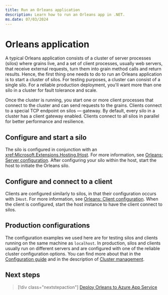 ```yaml
---
title: Run an Orleans application
description: Learn how to run an Orleans app in .NET.
ms.date: 07/03/2024
---
```


# Orleans application

A typical Orleans application consists of a cluster of server processes (silos) where grains live, and a set of client processes, usually web servers, that receive external requests, turn them into grain method calls and return results. Hence, the first thing one needs to do to run an Orleans application is to start a cluster of silos. For testing purposes, a cluster can consist of a single silo. For a reliable production deployment, you'll want more than one silo in a cluster for fault tolerance and scale.

Once the cluster is running, you start one or more client processes that connect to the cluster and can send requests to the grains. Clients connect to a special TCP endpoint on silos — gateway. By default, every silo in a cluster has a client gateway enabled. Clients connect to all silos in parallel for better performance and resilience.

## Configure and start a silo

The silo is configured in conjunction with an <xref:Microsoft.Extensions.Hosting.IHost>. For more information, see [Orleans: Server configuration](../host/configuration-guide/server-configuration.md). After configuring your silo within the host, start the host to initiate the Orleans silo.

## Configure and connect to a client

Clients are configured similarly to silos, in that their configuration occurs with `IHost`. For more information, see [Orleans: Client configuration](../host/configuration-guide/client-configuration.md). When the client is configured, start the host instance to have the client connect to silos.

## Production configurations

The configuration examples we used here are for testing silos and clients running on the same machine as `localhost`. In production, silos and clients usually run on different servers and are configured with one of the reliable cluster configuration options. You can find more about that in the [Configuration guide](../host/configuration-guide/index.md) and in the description of [Cluster management](../implementation/cluster-management.md).

## Next steps

> [!div class="nextstepaction"]
> [Deploy Orleans to Azure App Service](deploy-to-azure-app-service.md)
